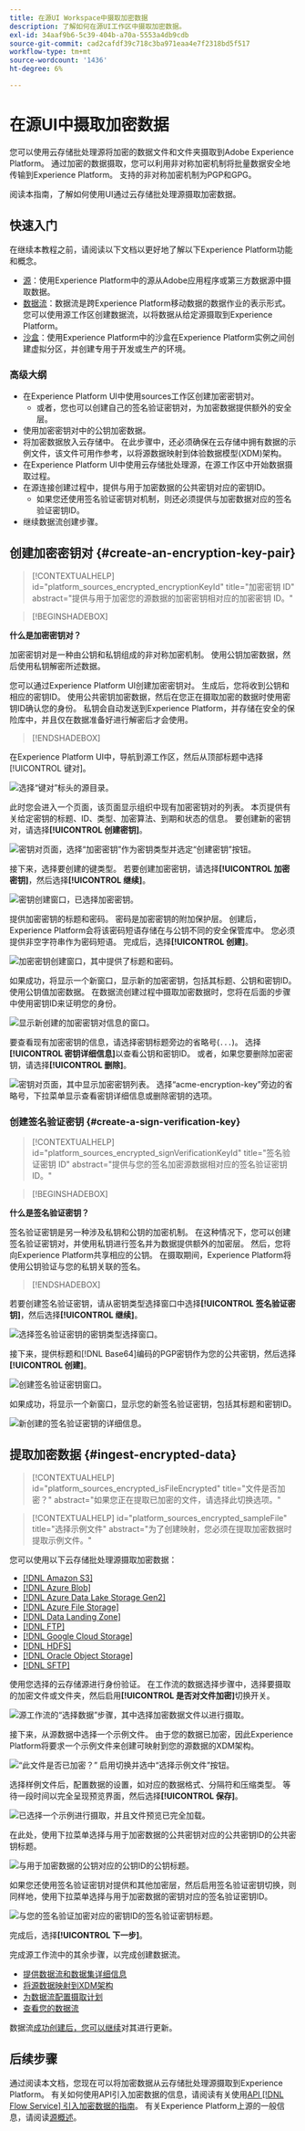 ```yaml
---
title: 在源UI Workspace中摄取加密数据
description: 了解如何在源UI工作区中摄取加密数据。
exl-id: 34aaf9b6-5c39-404b-a70a-5553a4db9cdb
source-git-commit: cad2cafdf39c718c3ba971eaa4e7f2318bd5f517
workflow-type: tm+mt
source-wordcount: '1436'
ht-degree: 6%

---
```


# 在源UI中摄取加密数据

您可以使用云存储批处理源将加密的数据文件和文件夹摄取到Adobe Experience Platform。 通过加密的数据摄取，您可以利用非对称加密机制将批量数据安全地传输到Experience Platform。 支持的非对称加密机制为PGP和GPG。

阅读本指南，了解如何使用UI通过云存储批处理源摄取加密数据。

## 快速入门

在继续本教程之前，请阅读以下文档以更好地了解以下Experience Platform功能和概念。

* [源](../../home.md)：使用Experience Platform中的源从Adobe应用程序或第三方数据源中摄取数据。
* [数据流](../../../dataflows/home.md)：数据流是跨Experience Platform移动数据的数据作业的表示形式。 您可以使用源工作区创建数据流，以将数据从给定源摄取到Experience Platform。
* [沙盒](../../../sandboxes/home.md)：使用Experience Platform中的沙盒在Experience Platform实例之间创建虚拟分区，并创建专用于开发或生产的环境。

### 高级大纲

* 在Experience Platform UI中使用sources工作区创建加密密钥对。
   * 或者，您也可以创建自己的签名验证密钥对，为加密数据提供额外的安全层。
* 使用加密密钥对中的公钥加密数据。
* 将加密数据放入云存储中。 在此步骤中，还必须确保在云存储中拥有数据的示例文件，该文件可用作参考，以将源数据映射到体验数据模型(XDM)架构。
* 在Experience Platform UI中使用云存储批处理源，在源工作区中开始数据摄取过程。
* 在源连接创建过程中，提供与用于加密数据的公共密钥对应的密钥ID。
   * 如果您还使用签名验证密钥对机制，则还必须提供与加密数据对应的签名验证密钥ID。
* 继续数据流创建步骤。

## 创建加密密钥对 {#create-an-encryption-key-pair}

>[!CONTEXTUALHELP]
>id="platform_sources_encrypted_encryptionKeyId"
>title="加密密钥 ID"
>abstract="提供与用于加密您的源数据的加密密钥相对应的加密密钥 ID。"

>[!BEGINSHADEBOX]

**什么是加密密钥对？**

加密密钥对是一种由公钥和私钥组成的非对称加密机制。 使用公钥加密数据，然后使用私钥解密所述数据。

您可以通过Experience Platform UI创建加密密钥对。 生成后，您将收到公钥和相应的密钥ID。 使用公共密钥加密数据，然后在您正在摄取加密的数据时使用密钥ID确认您的身份。 私钥会自动发送到Experience Platform，并存储在安全的保险库中，并且仅在数据准备好进行解密后才会使用。

>[!ENDSHADEBOX]

在Experience Platform UI中，导航到源工作区，然后从顶部标题中选择[!UICONTROL 键对]。

![选择“键对”标头的源目录。](../../images/tutorials/edi/catalog.png)

此时您会进入一个页面，该页面显示组织中现有加密密钥对的列表。 本页提供有关给定密钥的标题、ID、类型、加密算法、到期和状态的信息。 要创建新的密钥对，请选择&#x200B;**[!UICONTROL 创建密钥]**。

![密钥对页面，选择“加密密钥”作为密钥类型并选定“创建密钥”按钮。](../../images/tutorials/edi/encryption_key_page.png)

接下来，选择要创建的键类型。 若要创建加密密钥，请选择&#x200B;**[!UICONTROL 加密密钥]**，然后选择&#x200B;**[!UICONTROL 继续]**。

![密钥创建窗口，已选择加密密钥。](../../images/tutorials/edi/choose_encryption_key_type.png)

提供加密密钥的标题和密码。 密码是加密密钥的附加保护层。 创建后，Experience Platform会将该密码短语存储在与公钥不同的安全保管库中。 您必须提供非空字符串作为密码短语。 完成后，选择&#x200B;**[!UICONTROL 创建]**。

![加密密钥创建窗口，其中提供了标题和密码。](../../images/tutorials/edi/create_encryption_key.png)

如果成功，将显示一个新窗口，显示新的加密密钥，包括其标题、公钥和密钥ID。 使用公钥值加密数据。 在数据流创建过程中摄取加密数据时，您将在后面的步骤中使用密钥ID来证明您的身份。

![显示新创建的加密密钥对信息的窗口。](../../images/tutorials/edi/encryption_key_details.png)

要查看现有加密密钥的信息，请选择密钥标题旁边的省略号(`...`)。 选择&#x200B;**[!UICONTROL 密钥详细信息]**&#x200B;以查看公钥和密钥ID。 或者，如果您要删除加密密钥，请选择&#x200B;**[!UICONTROL 删除]**。

![密钥对页面，其中显示加密密钥列表。 选择“acme-encryption-key”旁边的省略号，下拉菜单显示查看密钥详细信息或删除密钥的选项。](../../images/tutorials/edi/configuration_options.png)

### 创建签名验证密钥 {#create-a-sign-verification-key}

>[!CONTEXTUALHELP]
>id="platform_sources_encrypted_signVerificationKeyId"
>title="签名验证密钥 ID"
>abstract="提供与您的签名加密源数据相对应的签名验证密钥 ID。"

>[!BEGINSHADEBOX]

**什么是签名验证密钥？**

签名验证密钥是另一种涉及私钥和公钥的加密机制。 在这种情况下，您可以创建签名验证密钥对，并使用私钥进行签名并为数据提供额外的加密层。 然后，您将向Experience Platform共享相应的公钥。 在摄取期间，Experience Platform将使用公钥验证与您的私钥关联的签名。

>[!ENDSHADEBOX]

若要创建签名验证密钥，请从密钥类型选择窗口中选择&#x200B;**[!UICONTROL 签名验证密钥]**，然后选择&#x200B;**[!UICONTROL 继续]**。

![选择签名验证密钥的密钥类型选择窗口。](../../images/tutorials/edi/choose_sign_verification_key_type.png)

接下来，提供标题和[!DNL Base64]编码的PGP密钥作为您的公共密钥，然后选择&#x200B;**[!UICONTROL 创建]**。

![创建签名验证密钥窗口。](../../images/tutorials/edi/create_sign_verification_key.png)

如果成功，将显示一个新窗口，显示您的新签名验证密钥，包括其标题和密钥ID。

![新创建的签名验证密钥的详细信息。](../../images/tutorials/edi/sign_verification_key_details.png)

## 提取加密数据 {#ingest-encrypted-data}

>[!CONTEXTUALHELP]
>id="platform_sources_encrypted_isFileEncrypted"
>title="文件是否加密？"
>abstract="如果您正在提取已加密的文件，请选择此切换选项。"

>[!CONTEXTUALHELP]
>id="platform_sources_encrypted_sampleFile"
>title="选择示例文件"
>abstract="为了创建映射，您必须在提取加密数据时提取示例文件。"

您可以使用以下云存储批处理源摄取加密数据：

* [[!DNL Amazon S3]](../ui/create/cloud-storage/s3.md)
* [[!DNL Azure Blob]](../ui/create/cloud-storage/blob.md)
* [[!DNL Azure Data Lake Storage Gen2]](../ui/create/cloud-storage/adls-gen2.md)
* [[!DNL Azure File Storage]](../ui/create/cloud-storage/azure-file-storage.md)
* [[!DNL Data Landing Zone]](../ui/create/cloud-storage/data-landing-zone.md)
* [[!DNL FTP]](../ui/create/cloud-storage/ftp.md)
* [[!DNL Google Cloud Storage]](../ui/create/cloud-storage/google-cloud-storage.md)
* [[!DNL HDFS]](../ui/create/cloud-storage/hdfs.md)
* [[!DNL Oracle Object Storage]](../ui/create/cloud-storage/oracle-object-storage.md)
* [[!DNL SFTP]](../ui/create/cloud-storage/sftp.md)

使用您选择的云存储源进行身份验证。 在工作流的数据选择步骤中，选择要摄取的加密文件或文件夹，然后启用&#x200B;**[!UICONTROL 是否对文件加密]**&#x200B;切换开关。

![源工作流的“选择数据”步骤，其中选择加密数据文件以进行摄取。](../../images/tutorials/edi/select_data.png)

接下来，从源数据中选择一个示例文件。 由于您的数据已加密，因此Experience Platform将要求一个示例文件来创建可映射到您的源数据的XDM架构。

![ “此文件是否已加密？” 启用切换并选中“选择示例文件”按钮。](../../images/tutorials/edi/select_sample_file.png)

选择样例文件后，配置数据的设置，如对应的数据格式、分隔符和压缩类型。 等待一段时间以完全呈现预览界面，然后选择&#x200B;**[!UICONTROL 保存]**。

![已选择一个示例进行摄取，并且文件预览已完全加载。](../../images/tutorials/edi/file_preview.png)

在此处，使用下拉菜单选择与用于加密数据的公共密钥对应的公共密钥ID的公共密钥标题。

![与用于加密数据的公钥对应的公钥ID的公钥标题。](../../images/tutorials/edi/public_key_id.png)

如果您还使用签名验证密钥对提供和其他加密层，然后启用签名验证密钥切换，则同样地，使用下拉菜单选择与用于加密数据的密钥对应的签名验证密钥ID。

![与您的签名验证加密对应的密钥ID的签名验证密钥标题。](../../images/tutorials/edi/custom_key_id.png)

完成后，选择&#x200B;**[!UICONTROL 下一步]**。

完成源工作流中的其余步骤，以完成创建数据流。

* [提供数据流和数据集详细信息](../ui/dataflow/batch/cloud-storage.md#provide-dataflow-details)
* [将源数据映射到XDM架构](../ui/dataflow/batch/cloud-storage.md#map-data-fields-to-an-xdm-schema)
* [为数据流配置摄取计划](../ui/dataflow/batch/cloud-storage.md#schedule-ingestion-runs)
* [查看您的数据流](../ui/dataflow/batch/cloud-storage.md#review-your-dataflow)

数据流[成功创建后，您可以继续](../ui/update-dataflows.md)对其进行更新。

## 后续步骤

通过阅读本文档，您现在可以将加密数据从云存储批处理源摄取到Experience Platform。 有关如何使用API引入加密数据的信息，请阅读有关使用[API [!DNL Flow Service] 引入加密数据的指南](../api/encrypt-data.md)。 有关Experience Platform上源的一般信息，请阅读[源概述](../../home.md)。
